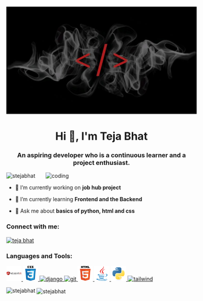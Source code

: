 ![logo](https://raw.githubusercontent.com/stejabhat/stejabhat/main/desktop%20codeing%20wallpaper.jfif)
<h1 align="center">Hi 👋, I'm Teja Bhat</h1>
<h3 align="center">An aspiring developer who is a continuous learner and a project enthusiast.</h3>

<img align="right" alt="coding" width=400 src="https://miro.medium.com/v2/resize:fit:1400/1*KlNlGjWBb0mScNgnX9Uxjw.gif">
<p align="left"> <img src="https://komarev.com/ghpvc/?username=stejabhat&label=Profile%20views&color=0e75b6&style=flat" alt="stejabhat" /> </p>

- 🔭 I’m currently working on **job hub project**

- 🌱 I’m currently learning **Frontend and the Backend**

- 💬 Ask me about **basics of python, html and css**

<h3 align="left">Connect with me:</h3>
<p align="left">
<a href="https://linkedin.com/in/teja bhat" target="blank"><img align="center" src="https://raw.githubusercontent.com/rahuldkjain/github-profile-readme-generator/master/src/images/icons/Social/linked-in-alt.svg" alt="teja bhat" height="30" width="40" /></a>
</p>

<h3 align="left">Languages and Tools:</h3>
<p align="left"> <a href="https://angular.io" target="_blank" rel="noreferrer"> <img src="https://raw.githubusercontent.com/devicons/devicon/master/icons/angularjs/angularjs-original-wordmark.svg" alt="angularjs" width="40" height="40"/> </a> <a href="https://www.w3schools.com/css/" target="_blank" rel="noreferrer"> <img src="https://raw.githubusercontent.com/devicons/devicon/master/icons/css3/css3-original-wordmark.svg" alt="css3" width="40" height="40"/> </a> <a href="https://www.djangoproject.com/" target="_blank" rel="noreferrer"> <img src="https://cdn.worldvectorlogo.com/logos/django.svg" alt="django" width="40" height="40"/> </a> <a href="https://git-scm.com/" target="_blank" rel="noreferrer"> <img src="https://www.vectorlogo.zone/logos/git-scm/git-scm-icon.svg" alt="git" width="40" height="40"/> </a> <a href="https://www.w3.org/html/" target="_blank" rel="noreferrer"> <img src="https://raw.githubusercontent.com/devicons/devicon/master/icons/html5/html5-original-wordmark.svg" alt="html5" width="40" height="40"/> </a> <a href="https://www.java.com" target="_blank" rel="noreferrer"> <img src="https://raw.githubusercontent.com/devicons/devicon/master/icons/java/java-original.svg" alt="java" width="40" height="40"/> </a> <a href="https://www.python.org" target="_blank" rel="noreferrer"> <img src="https://raw.githubusercontent.com/devicons/devicon/master/icons/python/python-original.svg" alt="python" width="40" height="40"/> </a> <a href="https://tailwindcss.com/" target="_blank" rel="noreferrer"> <img src="https://www.vectorlogo.zone/logos/tailwindcss/tailwindcss-icon.svg" alt="tailwind" width="40" height="40"/> </a> </p>

<p><img align="left" src="https://github-readme-stats.vercel.app/api/top-langs?username=stejabhat&show_icons=true&locale=en&layout=compact" alt="stejabhat" /></p>

<p>&nbsp;<img align="center" src="https://github-readme-stats.vercel.app/api?username=stejabhat&show_icons=true&locale=en" alt="stejabhat" /></p>
